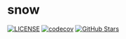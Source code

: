 # snow
[![LICENSE](https://img.shields.io/github/license/mashape/apistatus.svg?style=flat-square&label=License)](https://github.com/czasg/snow/blob/master/LICENSE)
[![codecov](https://codecov.io/gh/czasg/snow/branch/main/graph/badge.svg?token=J7Y4K906p6)](https://codecov.io/gh/czasg/snow)
[![GitHub Stars](https://img.shields.io/github/stars/czasg/snow.svg?style=flat-square&label=Stars&logo=github)](https://github.com/czasg/snow/stargazers)
